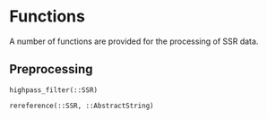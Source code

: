 # Functions

A number of functions are provided for the processing of SSR data.


## Preprocessing

```@docs
highpass_filter(::SSR)
```


```@docs
rereference(::SSR, ::AbstractString)
```
